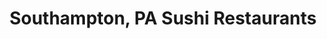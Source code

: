 ---
layout: city
title: Southampton, PA Sushi Restaurants
permalink: /pennsylvania/southampton/
stateAbbr: PA
stateName: Pennsylvania
cityName: Southampton
---